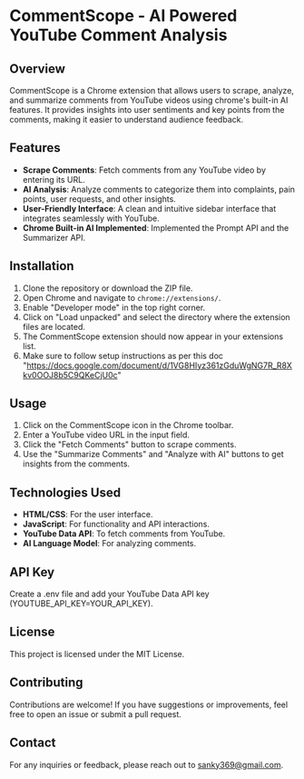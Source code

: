 # CommentScope - AI Powered YouTube Comment Analysis

## Overview

CommentScope is a Chrome extension that allows users to scrape, analyze, and summarize comments from YouTube videos using chrome's built-in AI features. It provides insights into user sentiments and key points from the comments, making it easier to understand audience feedback.

## Features

- **Scrape Comments**: Fetch comments from any YouTube video by entering its URL.
- **AI Analysis**: Analyze comments to categorize them into complaints, pain points, user requests, and other insights.
- **User-Friendly Interface**: A clean and intuitive sidebar interface that integrates seamlessly with YouTube.
- **Chrome Built-in AI Implemented**: Implemented the Prompt API and the Summarizer API.

## Installation

1. Clone the repository or download the ZIP file.
2. Open Chrome and navigate to `chrome://extensions/`.
3. Enable "Developer mode" in the top right corner.
4. Click on "Load unpacked" and select the directory where the extension files are located.
5. The CommentScope extension should now appear in your extensions list.
6. Make sure to follow setup instructions as per this doc "https://docs.google.com/document/d/1VG8HIyz361zGduWgNG7R_R8Xkv0OOJ8b5C9QKeCjU0c"

## Usage

1. Click on the CommentScope icon in the Chrome toolbar.
2. Enter a YouTube video URL in the input field.
3. Click the "Fetch Comments" button to scrape comments.
4. Use the "Summarize Comments" and "Analyze with AI" buttons to get insights from the comments.

## Technologies Used

- **HTML/CSS**: For the user interface.
- **JavaScript**: For functionality and API interactions.
- **YouTube Data API**: To fetch comments from YouTube.
- **AI Language Model**: For analyzing comments.

## API Key

Create a .env file and add your YouTube Data API key (YOUTUBE_API_KEY=YOUR_API_KEY).

## License

This project is licensed under the MIT License.

## Contributing

Contributions are welcome! If you have suggestions or improvements, feel free to open an issue or submit a pull request.

## Contact

For any inquiries or feedback, please reach out to sanky369@gmail.com.
